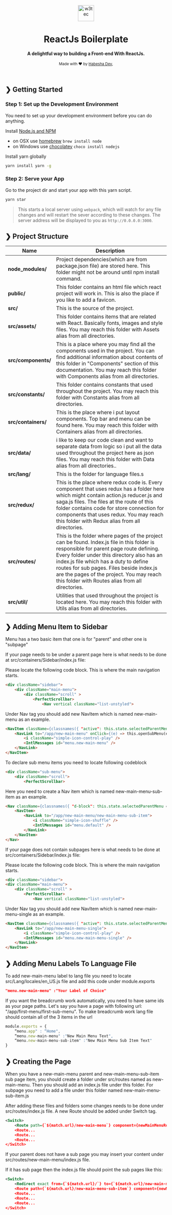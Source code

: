 <p align="center">
  <img src="./public/favicon.ico" alt="w3tec" width="50" />
</p>

<h1 align="center">ReactJs Boilerplate</h1>

<p align="center">
  <b>A delightful way to building a Front-end With ReactJs.</b></br>
  </br>
  <sub>Made with ❤️ by <a href="https://github.com/codeninja0x01">Habesha Dev</a>,</sub>
</p>

<br />


## ❯ Getting Started

### Step 1: Set up the Development Environment

You need to set up your development environment before you can do anything.

Install [Node.js and NPM](https://nodejs.org/en/download/)

- on OSX use [homebrew](http://brew.sh) `brew install node`
- on Windows use [chocolatey](https://chocolatey.org/) `choco install nodejs`

Install yarn globally

```bash
yarn install yarn -g
```

### Step 2: Serve your App

Go to the project dir and start your app with this yarn script.

```bash
yarn star
```

> This starts a local server using `webpack`, which will watch for any file changes and will restart the sever according to these changes.
> The server address will be displayed to you as `http://0.0.0.0:3000`.


## ❯ Project Structure

| Name                              | Description |
| --------------------------------- | ----------- |
| **node_modules/**                      | Project dependencies(which are from package.json file) are stored here. This folder might not be around until npm install command. |
| **public/**                         | This folder contains an html file which react project will work in. This is also the place if you like to add a favicon. |
| **src/**                          | This is the source of the project. |
| **src/assets/**          | This folder contains items that are related with React. Basically fonts, images and style files. You may reach this folder with Assets alias from all directories. |
| **src/components/**  | This is a place where you may find all the components used in the project. You can find additional information about contents of this folder in "Components" section of this documentation. You may reach this folder with Components alias from all directories. |
| **src/constants/** | This folder contains constants that used throughout the project. You may reach this folder with Constants alias from all directories.  |
| **src/containers/**               | This is the place where i put layout components. Top bar and menu can be found here. You may reach this folder with Containers alias from all directories. |
| **src/data/**         | i like to keep our code clean and want to separate data from logic so i put all the data used throughout the project here as json files. You may reach this folder with Data alias from all directories.. |
| **src/lang/**          |This is the folder for language files.s |
| **src/redux/**               | This is the place where redux code is. Every component that uses redux has a folder here which might contain action.js reducer.js and saga.js files. The files at the route of this folder contains code for store connection for components that uses redux. You may reach this folder with Redux alias from all directories. |
| **src/routes/**         |This is the folder where pages of the project can be found. Index.js file in this folder is responsible for parent page route defining. Every folder under this directory also has an index.js file which has a duty to define routes for sub pages. Files beside index.js are the pages of the project. You may reach this folder with Routes alias from all directories. |
| **src/util/**             |Utilities that used throughout the project is located here. You may reach this folder with Utils alias from all directories. |

## ❯ Adding Menu Item to Sidebar

Menu has a two basic item that one is for "parent" and other one is "subpage"

If your page needs to be under a parent page here is what needs to be done at src/containers/Sidebar/index.js file:

Please locate the following code block. This is where the main navigation starts.
```html
<div className="sidebar">
    <div className="main-menu">
        <div className="scroll" >
            <PerfectScrollbar>
                <Nav vertical className="list-unstyled">
```

Under Nav tag you should add new NavItem which is named new-main-menu as an example.

```html
<NavItem className={classnames({ "active": this.state.selectedParentMenu == 'new-main-menu' })}>
    <NavLink to="/app/new-main-menu" onClick={(e) => this.openSubMenu(e, 'new-main-menu')}>
        <i className="simple-icon-control-play" /> 
        <IntlMessages id="menu.new-main-menu" />
    </NavLink>
</NavItem>
```
To declare sub menu items you need to locate following codeblock


```html
<div className="sub-menu">
    <div className="scroll">
        <PerfectScrollbar>
```
Here you need to create a Nav item which is named new-main-menu-sub-item as an example.
```html
<Nav className={classnames({ "d-block": this.state.selectedParentMenu == 'new-main-menu' })} data-parent="new-main-menu">
    <NavItem>
        <NavLink to="/app/new-main-menu/new-main-menu-sub-item">
            <i className="simple-icon-shuffle" />
            <IntlMessages id="menu.default" />
        </NavLink>
    </NavItem>
</Nav>
```
If your page does not contain subpages here is what needs to be done at src/containers/Sidebar/index.js file:

Please locate the following code block. This is where the main navigation starts.

```html
<div className="sidebar">
<div className="main-menu">
    <div className="scroll" >
        <PerfectScrollbar>
            <Nav vertical className="list-unstyled">
```
Under Nav tag you should add new NavItem which is named new-main-menu-single as an example.
```html
<NavItem className={classnames({ "active": this.state.selectedParentMenu == 'new-main-menu-single' })}>
    <NavLink to="/app/new-main-menu-single">
        <i className="simple-icon-control-play" /> 
        <IntlMessages id="menu.new-main-menu-single" />
    </NavLink>
</NavItem>
```

## ❯ Adding Menu Labels To Language File

To add new-main-menu label to lang file you need to locate src/Lang/locales/en_US.js file and add this code under module.exports
```json
"menu.new-main-menu" :"Your Label of Choice"
```
If you want the breadcrumb work automatically, you need to have same ids as your page paths.
Let's say you have a page with following url: "/app/first-menu/first-sub-menu". To make breadcrumb work lang file should contain all of the 3 items in the url

```javascript
module.exports = {
    “menu.app" : “Home",
    “menu.new-main-menu" :"New Main Menu Text",
    “menu.new-main-menu-sub-item" :"New Main Menu Sub Item Text"
}
```

## ❯ Creating the Page

When you have a new-main-menu parent and new-main-menu-sub-item sub page item, you should create a folder under src/routes named as new-main-menu.
Then you should add an index.js file under this folder.
For subpage you need to add a file under this folder named new-main-menu-sub-item.js

After adding these files and folders some changes needs to be done under src/routes/index.js file. A new Route should be added under Switch tag.

```XML
<Switch>
    <Route path={`${match.url}/new-main-menu`} component={newMainMenuRoute} />
    <Route...
    <Route...
    <Route...
</Switch>
```
If your parent does not have a sub page you may insert your content under src/routes/new-main-menu/index.js file.

If it has sub page then the index.js file should point the sub pages like this:

```xml
<Switch>
    <Redirect exact from={`${match.url}/`} to={`${match.url}/new-main-menu-sub-item`} />
    <Route path={`${match.url}/new-main-menu-sub-item`} component={newMainMenuSubComponent } />
    <Route...
    <Route...
    <Route...
</Switch>
```
